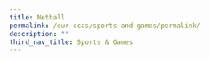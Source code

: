 ```yaml
---
title: Netball
permalink: /our-ccas/sports-and-games/permalink/
description: ""
third_nav_title: Sports & Games
---
```

